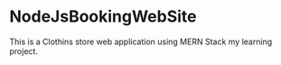 # NodeJsBookingWebSite
This is a Clothins store web application using MERN Stack my learning project.


